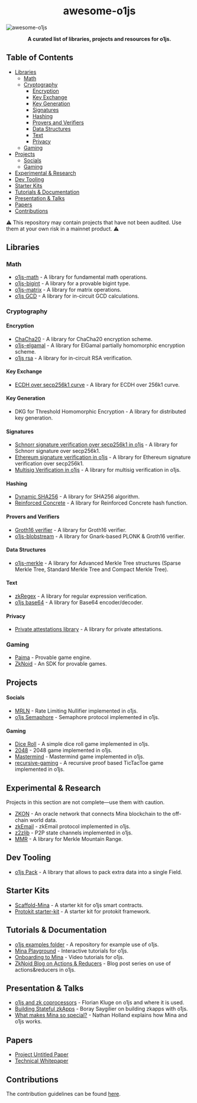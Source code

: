 <h1 align="center"> awesome-o1js</h1>


![awesome-o1js](https://github.com/user-attachments/assets/b9c8bccc-a1cd-4d9f-80a3-6b11029146a0)

**<p align="center">A curated list of libraries, projects and resources for o1js.</p>**

## Table of Contents


- [Libraries](#libraries)
    - [Math](#math)
    - [Cryptography](#cryptography)
        - [Encryption](#encryption)
        - [Key Exchange](#key-exchange)
        - [Key Generation](#key-generation)
        - [Signatures](#signatures)
        - [Hashing](#hashing)
        - [Provers and Verifiers](#provers-and-verifiers)
        - [Data Structures](#data-structures)
        - [Text](#text)
        - [Privacy](#privacy)
    - [Gaming](#gaming)
- [Projects](#projects)
    - [Socials](#socials)
    - [Gaming](#gaming-1)
- [Experimental & Research](#experimental--research)
- [Dev Tooling](#dev-tooling)
- [Starter Kits](#starter-kits)
- [Tutorials & Documentation](#tutorials--documentation)
- [Presentation & Talks](#presentation--talks)
- [Papers](#papers)
- [Contributions](#contributions)



⚠️ This repository may contain projects that have not been audited. Use them at your own risk in a mainnet product. ⚠️

## Libraries



### Math

- [o1js-math](https://github.com/yunus433/o1js-math/tree/main) - A library for fundamental math operations.
- [o1js-bigint](https://github.com/Shigoto-dev19/o1js-bigint) - A library for a provable bigint type.
- [o1js-matrix](https://github.com/Vishalkulkarni45/o1js-matrix) - A library for matrix operations.
- [o1js GCD](https://github.com/PaimaStudios/o1js-gcd) - A library for in-circuit GCD calculations.

### Cryptography



#### Encryption



- [ChaCha20](https://github.com/0x471/o1js-chacha20/tree/main) - A library for ChaCha20 encryption scheme.
- [o1js-elgamal](https://github.com/Trivo25/o1js-elgamal) -  A library for ElGamal partially homomorphic encryption scheme.
- [o1js rsa](https://github.com/Shigoto-dev19/o1js-rsa/tree/main) - A library for in-circuit RSA verification.

#### Key Exchange



- [ECDH over secp256k1 curve](https://github.com/0x471/o1js-ecdh-secp256k1/tree/main) - A library for ECDH over 256k1 curve.

#### Key Generation



- DKG for Threshold Homomorphic Encryption - A library for distributed key generation.

#### Signatures



- [Schnorr signature verification over secp256k1 in o1js](https://github.com/0x471/o1js-schnorr-secp256k1) - A library for Schnorr signature over secp256k1.
- [Ethereum signature verification in o1js](https://github.com/45930/ethereum-mina-signatures) -  A library for Ethereum signature verification over secp256k1.
- [Multisig Verification in o1js](https://github.com/yunus433/multisig-verification-zkapp/tree/main) - A library for multisig verification in o1js.


#### Hashing

- [Dynamic SHA256](https://github.com/Shigoto-dev19/sha256-o1js) - A library for SHA256 algorithm.
- [Reinforced Concrete](https://github.com/rymnc/reinforced-concrete-impls/) - A library for Reinforced Concrete hash function.

#### Provers and Verifiers


- [Groth16 verifier](https://github.com/onurinanc/o1js-groth16) - A library for Groth16 verifier.
- [o1js-blobstream](https://github.com/geometers/o1js-blobstream) - A library for Gnark-based PLONK & Groth16 verifier.

#### Data Structures


- [o1js-merkle](https://github.com/plus3-labs/o1js-merkle) - A library for Advanced Merkle Tree structures (Sparse Merkle Tree, Standard Merkle Tree and Compact Merkle Tree).

#### Text



- [zkRegex](https://github.com/Shigoto-dev19/zk-regex-o1js) -  A library for regular expression verification.
- [o1js base64](https://github.com/Shigoto-dev19/o1js-base64/tree/main) - A library for  Base64 encoder/decoder.

#### Privacy



- [Private attestations library](https://github.com/zksecurity/mina-attestations/tree/main) - A library for  private attestations.

### Gaming



- [Paima](https://github.com/PaimaStudios/paima-engine) - Provable game engine.
- [ZkNoid](https://github.com/ZkNoid) - An SDK for provable games.

## Projects



#### Socials



- [MRLN](https://github.com/0x471/o1js-rln) - Rate Limiting Nullifier implemented in o1js.
- [o1js Semaphore](https://github.com/Socialcap-app/semaphore-sdk) - Semaphore protocol implemented in o1js.

#### Gaming



- [Dice Roll](https://github.com/YofiY/zk-dice-roll) - A simple dice roll game implemented in o1js.
- [2048](https://github.com/Chomtana/2048-o1js) - 2048 game implemented in o1js.
- [Mastermind](https://github.com/Shigoto-dev19/mina-mastermind/tree/level1) -  Mastermind game implemented in o1js.
- [recursive-gaming](https://github.com/zkzoomer/recursive-gaming/tree/main) - A recursive proof based TicTacToe game implemented in o1js.

## Experimental & Research



Projects in this section are not complete—use them with caution.

- [ZKON](https://github.com/ZKON-Network) - An oracle network that connects Mina blockchain to the off-chain world data.
- [zkEmail](https://github.com/Shigoto-dev19/zk-email-o1js) - zkEmail protocol implemented in o1js.
- [z2zlib](https://github.com/Yeshilabs/z2zlib/tree/version/0.0.1) - P2P state channels implemented in o1js.
- [MMR](https://github.com/codekaya/Mina_MMR) - A library for Merkle Mountain Range.

## Dev Tooling



- [o1js Pack](https://github.com/45930/o1js-pack) - A library that allows to pack extra data into a single Field.

## Starter Kits



- [Scaffold-Mina](https://github.com/DeMonkeyCoder/scaffold-mina) - A starter kit for o1js smart contracts.
- [Protokit starter-kit](https://github.com/proto-kit/starter-kit) - A starter kit for protokit framework.

## Tutorials & Documentation



- [o1js examples folder](https://github.com/o1-labs/o1js/tree/main/src/examples) -  A repository for example use of o1js.
- [Mina Playground](https://www.minaplayground.com/) - Interactive tutorials for o1js.
- [Onboarding to Mina](https://www.youtube.com/watch?v=bJ6BRvFpyk4&list=PLNwigD3FQvjBvYunrf_v2v7lGSeIOpAkx) - Video tutorials for o1js.
- [ZkNoid Blog on Actions & Reducers](https://medium.com/zknoid/mina-action-reducers-guide-why-we-need-them-81b6836c1700) - Blog post series on use of actions&reducers in o1js.

## Presentation & Talks



- [o1js and zk coprocessors](https://www.youtube.com/watch?v=2OroIELozJg) - Florian Kluge on o1js and where it is used.
- [Building Stateful zkApps](https://www.youtube.com/watch?v=aMWDh4minG4) - Boray Saygilier on building zkapps with o1js.
- [What makes Mina so special?](https://www.youtube.com/watch?v=-fG0JLtYlJE) - Nathan Holland explains how Mina and o1js works.

## Papers



- [Project Untitled Paper](https://github.com/o1-labs/project-untitled-whitepaper/blob/main/whitepaper.pdf)
- [Technical Whitepaper](https://minaprotocol.com/wp-content/uploads/technicalWhitepaper.pdf)

## Contributions



The contribution guidelines can be found [here](https://github.com/navigators-exploration-team/awesome-o1js/blob/main/CONTRIBUTING.md).
